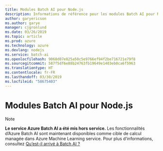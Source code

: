 ```yaml
---
title: Modules Batch AI pour Node.js
description: Informations de référence pour les modules Batch AI pour Node.js
author: garyericson
ms.author: garye
manager: cjgronlund
ms.date: 03/26/2019
ms.topic: article
ms.prod: azure
ms.technology: azure
ms.devlang: nodejs
ms.service: batch-ai
ms.openlocfilehash: 9068d07e825a50c5e9766ef94f2be716721e79f8
ms.sourcegitcommit: 587f5df6e88b24763fb19649e1403eb0ca6f5963
ms.translationtype: HT
ms.contentlocale: fr-FR
ms.lasthandoff: 03/30/2019
ms.locfileid: "58675403"
---
```

# <a name="batch-ai-modules-for-nodejs"></a>Modules Batch AI pour Node.js

>[!NOTE]
>**Le service Azure Batch AI a été mis hors service.** Les fonctionnalités d’Azure Batch AI sont maintenant disponibles comme cible de calcul managée dans Azure Machine Learning service. Pour plus d’informations, consultez [Qu’est-il arrivé à Batch AI ?](https://aka.ms/batchai-retirement)
